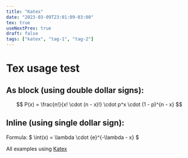 ```yaml
---
title: "Katex"
date: "2023-03-09T23:01:09-03:00"
tex: true
useNextPrev: true
draft: false
tags: ["katex", "tag-1", "tag-2"]
---
```


# Tex usage test

## As block (using double dollar signs):

$$ P(x) = \frac{n!}{x! \cdot (n - x)!} \cdot p^x \cdot (1 - p)^{n - x} $$

## Inline (using single dollar sign):

Formula: $ \int(x) = \lambda \cdot {e}^{-\lambda - x} $

All examples using [Katex](https://katex.org/)
